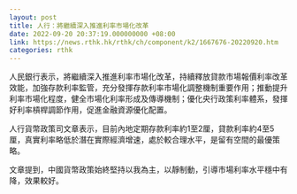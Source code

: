 ```yaml
---
layout: post
title: 人行：將繼續深入推進利率市場化改革
date: 2022-09-20 20:37:19.000000000 +08:00
link: https://news.rthk.hk/rthk/ch/component/k2/1667676-20220920.htm
categories: rthk
---
```


人民銀行表示，將繼續深入推進利率市場化改革，持續釋放貸款市場報價利率改革效能，加強存款利率監管，充分發揮存款利率市場化調整機制重要作用；推動提升利率市場化程度，健全市場化利率形成及傳導機制；優化央行政策利率體系，發揮好利率槓桿調節作用，促進金融資源優化配置。

人行貨幣政策司文章表示，目前內地定期存款利率約1至2厘，貸款利率約4至5厘，真實利率略低於潛在實際經濟增速，處於較合理水平，是留有空間的最優策略。

文章提到，中國貨幣政策始終堅持以我為主，以靜制動，引導市場利率水平穩中有降，效果較好。
